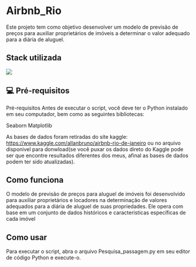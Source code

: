 # Airbnb_Rio
Este projeto tem como objetivo desenvolver um modelo de previsão de preços para auxiliar proprietários de imóveis a determinar o valor adequado para a diária de aluguel.


## Stack utilizada

![](https://img.shields.io/badge/Python-3776AB?style=for-the-badge&logo=python&logoColor=white)


## 💻 Pré-requisitos

Pré-requisitos
Antes de executar o script, você deve ter o Python instalado em seu computador, bem como as seguintes bibliotecas:

Seaborn
Matplotlib

As bases de dados foram retiradas do site kaggle: https://www.kaggle.com/allanbruno/airbnb-rio-de-janeiro ou no arquivo disponivel para donwload(se você puxar os dados direto do Kaggle pode ser que encontre resultados diferentes dos meus, afinal as bases de dados podem ter sido atualizadas).


## Como funciona
O modelo de previsão de preços para aluguel de imóveis foi desenvolvido para auxiliar proprietários e locadores na determinação de valores adequados para a diária de aluguel de suas propriedades. Ele opera com base em um conjunto de dados históricos e características específicas de cada imóvel

## Como usar
Para executar o script, abra o arquivo Pesquisa_passagem.py em seu editor de código Python e execute-o.
